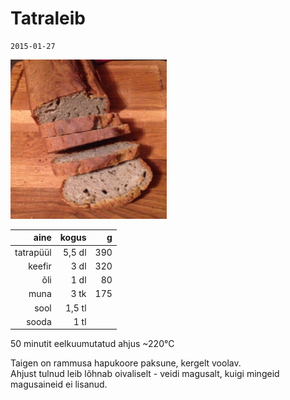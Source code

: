 Tatraleib
===========
    2015-01-27

<img src="img/tatraleib.jpeg" width="250px">

|       aine | kogus  |   g |
|-----------:|-------:|----:|
|  tatrapüül | 5,5 dl | 390 |
|     keefir |   3 dl | 320 |
|        õli |   1 dl |  80 |
|       muna |   3 tk | 175 |
|       sool | 1,5 tl |  |
|      sooda |   1 tl |  |

50 minutit eelkuumutatud ahjus ~220°C

Taigen on rammusa hapukoore paksune, kergelt voolav.  
Ahjust tulnud leib lõhnab oivaliselt - veidi magusalt, kuigi mingeid magusaineid ei lisanud.

